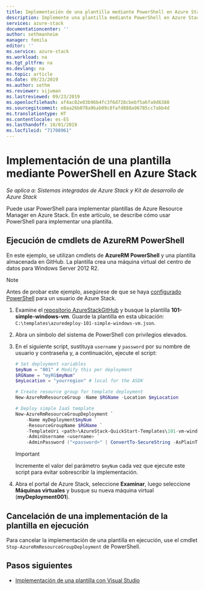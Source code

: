 ```yaml
---
title: Implementación de una plantilla mediante PowerShell en Azure Stack | Microsoft Docs
description: Implemente una plantilla mediante PowerShell en Azure Stack.
services: azure-stack
documentationcenter: ''
author: sethmanheim
manager: femila
editor: ''
ms.service: azure-stack
ms.workload: na
ms.tgt_pltfrm: na
ms.devlang: na
ms.topic: article
ms.date: 09/23/2019
ms.author: sethm
ms.reviewer: sijuman
ms.lastreviewed: 09/23/2019
ms.openlocfilehash: af4ac82e03b96b4fc3f6d728cbebf5a6fa9d6388
ms.sourcegitcommit: e8aa26b078a9bab09c8fafd888a96785cc7abb4d
ms.translationtype: HT
ms.contentlocale: es-ES
ms.lasthandoff: 10/01/2019
ms.locfileid: "71708961"
---
```

# <a name="deploy-a-template-using-powershell-in-azure-stack"></a>Implementación de una plantilla mediante PowerShell en Azure Stack

*Se aplica a: Sistemas integrados de Azure Stack y Kit de desarrollo de Azure Stack*

Puede usar PowerShell para implementar plantillas de Azure Resource Manager en Azure Stack. En este artículo, se describe cómo usar PowerShell para implementar una plantilla.

## <a name="run-azurerm-powershell-cmdlets"></a>Ejecución de cmdlets de AzureRM PowerShell

En este ejemplo, se utilizan cmdlets de **AzureRM PowerShell** y una plantilla almacenada en GitHub. La plantilla crea una máquina virtual del centro de datos para Windows Server 2012 R2.

>[!NOTE]
> Antes de probar este ejemplo, asegúrese de que se haya [configurado PowerShell](azure-stack-powershell-configure-user.md) para un usuario de Azure Stack.

1. Examine el [repositorio AzureStackGitHub](https://aka.ms/AzureStackGitHub) y busque la plantilla **101-simple-windows-vm**. Guarde la plantilla en esta ubicación: `C:\templates\azuredeploy-101-simple-windows-vm.json`.
2. Abra un símbolo del sistema de PowerShell con privilegios elevados.
3. En el siguiente script, sustituya `username` y `password` por su nombre de usuario y contraseña y, a continuación, ejecute el script:

    ```powershell
    # Set deployment variables
    $myNum = "001" # Modify this per deployment
    $RGName = "myRG$myNum"
    $myLocation = "yourregion" # local for the ASDK

    # Create resource group for template deployment
    New-AzureRmResourceGroup -Name $RGName -Location $myLocation

    # Deploy simple IaaS template
    New-AzureRmResourceGroupDeployment `
        -Name myDeployment$myNum `
        -ResourceGroupName $RGName `
        -TemplateUri <path>\AzureStack-QuickStart-Templates\101-vm-windows-create\azuredeploy.json `
        -AdminUsername <username> `
        -AdminPassword ("<password>" | ConvertTo-SecureString -AsPlainText -Force)
    ```

    >[!IMPORTANT]
    > Incremente el valor del parámetro `$myNum` cada vez que ejecute este script para evitar sobrescribir la implementación.

4. Abra el portal de Azure Stack, seleccione **Examinar**, luego seleccione **Máquinas virtuales** y busque su nueva máquina virtual (**myDeployment001**).

## <a name="cancel-a-running-template-deployment"></a>Cancelación de una implementación de la plantilla en ejecución

Para cancelar la implementación de una plantilla en ejecución, use el cmdlet `Stop-AzureRmResourceGroupDeployment` de PowerShell.

## <a name="next-steps"></a>Pasos siguientes

- [Implementación de una plantilla con Visual Studio](azure-stack-deploy-template-visual-studio.md)
